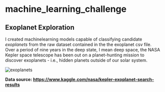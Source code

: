 # machine_learning_challenge
## Exoplanet Exploration

I created machinelearning models capable of classifying candidate *exoplanets* from the raw dataset contained in the the exoplanet csv file.
Over a period of nine years in the deep state, I mean deep space, the NASA Kepler space telescope has been out on a planet-hunting mission to discover exoplanets - i.e., hidden planets outside of our solar system.

![exoplanets](https://user-images.githubusercontent.com/54033512/73578769-18a3aa00-4446-11ea-8af8-9ab9b488363d.jpg)

**Data source: https://www.kaggle.com/nasa/kepler-exoplanet-search-results**
